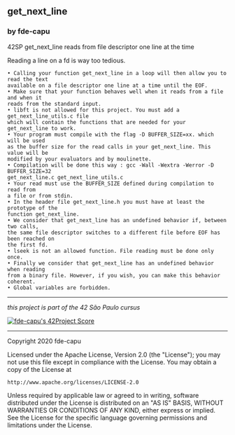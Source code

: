 ## get_next_line
### by fde-capu
42SP get_next_line reads from file descriptor one line at the time

Reading a line on a fd is way too tedious.

    • Calling your function get_next_line in a loop will then allow you to read the text
    available on a file descriptor one line at a time until the EOF.
    • Make sure that your function behaves well when it reads from a file and when it
    reads from the standard input.
    • libft is not allowed for this project. You must add a get_next_line_utils.c file
    which will contain the functions that are needed for your get_next_line to work.
    • Your program must compile with the flag -D BUFFER_SIZE=xx. which will be used
    as the buffer size for the read calls in your get_next_line. This value will be
    modified by your evaluators and by moulinette.
    • Compilation will be done this way : gcc -Wall -Wextra -Werror -D BUFFER_SIZE=32
    get_next_line.c get_next_line_utils.c
    • Your read must use the BUFFER_SIZE defined during compilation to read from
    a file or from stdin.
    • In the header file get_next_line.h you must have at least the prototype of the
    function get_next_line.
    • We consider that get_next_line has an undefined behavior if, between two calls,
    the same file descriptor switches to a different file before EOF has been reached on
    the first fd.
    • lseek is not an allowed function. File reading must be done only once.
    • Finally we consider that get_next_line has an undefined behavior when reading
    from a binary file. However, if you wish, you can make this behavior coherent.
    • Global variables are forbidden.

---

*this project is part of the 42 São Paulo cursus*

[![fde-capu's 42Project Score](https://badge42.herokuapp.com/api/project/fde-capu/get_next_line)](https://github.com/JaeSeoKim/badge42)

---

Copyright 2020 fde-capu

Licensed under the Apache License, Version 2.0 (the "License");
you may not use this file except in compliance with the License.
You may obtain a copy of the License at

    http://www.apache.org/licenses/LICENSE-2.0

Unless required by applicable law or agreed to in writing, software
distributed under the License is distributed on an "AS IS" BASIS,
WITHOUT WARRANTIES OR CONDITIONS OF ANY KIND, either express or implied.
See the License for the specific language governing permissions and
limitations under the License.
